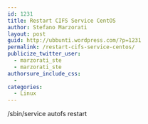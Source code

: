 ```yaml
---
id: 1231
title: Restart CIFS Service CentOS
author: Stefano Marzorati
layout: post
guid: http://ubbunti.wordpress.com/?p=1231
permalink: /restart-cifs-service-centos/
publicize_twitter_user:
  - marzorati_ste
  - marzorati_ste
authorsure_include_css:
  - 
categories:
  - Linux
---
```

/sbin/service autofs restart